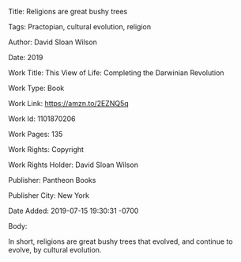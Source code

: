 Title:  Religions are great bushy trees

Tags:   Practopian, cultural evolution, religion

Author: David Sloan Wilson

Date:   2019

Work Title: This View of Life: Completing the Darwinian Revolution

Work Type: Book

Work Link: https://amzn.to/2EZNQ5q

Work Id: 1101870206

Work Pages: 135

Work Rights: Copyright

Work Rights Holder: David Sloan Wilson

Publisher: Pantheon Books

Publisher City: New York

Date Added: 2019-07-15 19:30:31 -0700

Body: 

In short, religions are great bushy trees that evolved, and continue to evolve, by cultural evolution. 

